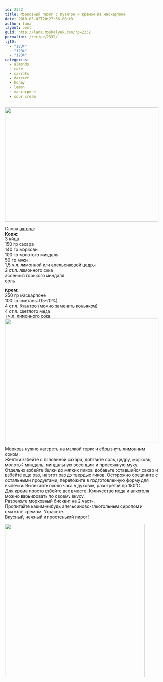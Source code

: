 ```yaml
---
id: 2332
title: Морковный пирог с Куантро и кремом из маскарпоне
date: 2010-05-02T20:27:56-08:00
author: lana
layout: post
guid: http://lana.moskalyuk.com/?p=2332
permalink: /recipe/2332/
ljID:
  - "1234"
  - "1234"
  - "1234"
categories:
  - almonds
  - cake
  - carrots
  - dessert
  - honey
  - lemon
  - mascarpone
  - sour cream
---
```

<img loading="lazy" class="alignnone" title="Carrot cake with mascarpone" src="http://farm5.static.flickr.com/4071/4572926419_6f18e7678c.jpg" alt="" width="500" height="372" />

Слова [автора](http://yolka.livejournal.com/764840.html?view=7476904#t7476904):  
**Корж**:  
3 яйца  
150 гр сахара  
140 гр моркови  
100 гр молотого миндаля  
50 гр муки  
1,5 ч.л. лимонной или апельсиновой цедры  
2 ст.л. лимонного сока  
эссенция горького миндаля  
соль

**Крем**:  
250 гр маскарпоне  
100 гр сметаны (15-20%)  
4 ст.л. Куантро (можно заменить коньяком)  
4 ст.л. светлого меда  
1 ч.л. лимонного сока  
<img loading="lazy" class="alignnone" title="Carrot cake with mascarpone" src="http://farm5.static.flickr.com/4016/4573565346_308164db55.jpg" alt="" width="500" height="402" /> 

Морковь нужно натереть на мелкой терке и сбрызнуть лимонным соком.  
Желтки взбейте с половиной сахара, добавьте соль, цедру, морковь, молотый миндаль, миндальную эссенцию и просеянную муку.  
Отдельно взбейте белки до мягких пиков, добавьте оставшийся сахар и взбейте еще раз, на этот раз до твердых пиков. Осторожно соедините с остальными продуктами, переложите в подготовленную форму для выпечки. Выпекайте около часа в духовке, разогретой до 180˚C.  
Для крема просто взбейте все вместе. Количество меда и алкоголя можно варьировать по своему вкусу.  
Разрежьте морковный бисквит на 2 части.  
Пропитайте каким-нибудь апельсиново-алкогольным сиропом и смажьте кремом. Украсьте.  
Вкусный, нежный и простенький пирог!

<img loading="lazy" class="alignnone" title="Carrot cake with mascarpone" src="http://farm5.static.flickr.com/4050/4572927889_7c612ac745.jpg" alt="" width="456" height="500" />